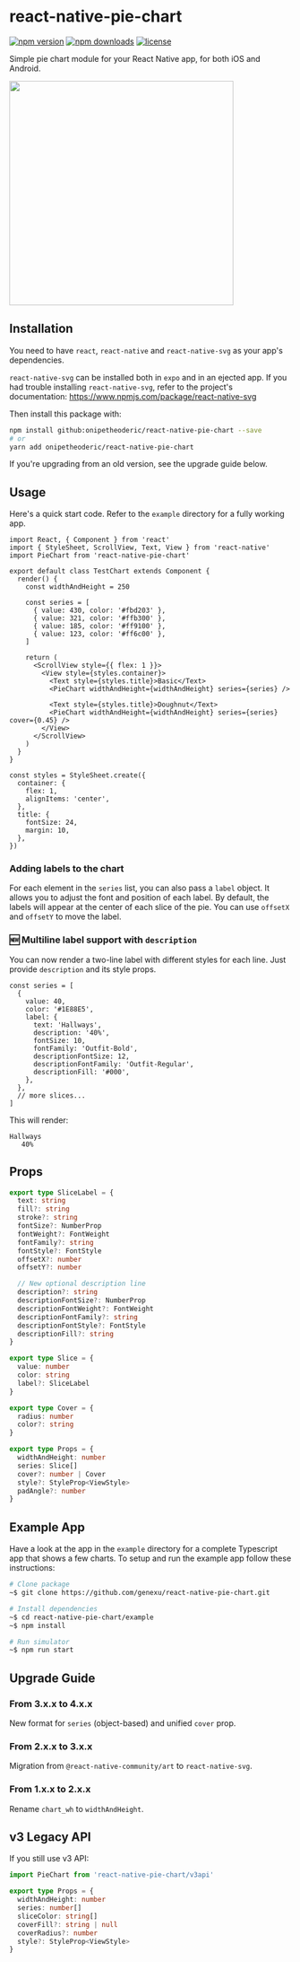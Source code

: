 # react-native-pie-chart

[![npm version](https://img.shields.io/npm/v/react-native-pie-chart)](https://www.npmjs.com/package/react-native-pie-chart)
[![npm downloads](https://img.shields.io/npm/dt/react-native-pie-chart?logo=npm)](https://www.npmjs.com/package/react-native-pie-chart)
[![license](https://img.shields.io/npm/l/react-native-pie-chart)](https://github.com/aidin36/react-native-pie-chart/blob/master/LICENSE)

Simple pie chart module for your React Native app, for both iOS and Android.

<img src="https://raw.githubusercontent.com/aidin36/react-native-pie-chart/main/preview.png" width="400" />

## Installation

You need to have `react`, `react-native` and `react-native-svg` as your app's dependencies.

`react-native-svg` can be installed both in `expo` and in an ejected app. If you had trouble installing `react-native-svg`, refer to the project's documentation: https://www.npmjs.com/package/react-native-svg

Then install this package with:

```bash
npm install github:onipetheoderic/react-native-pie-chart --save
# or
yarn add onipetheoderic/react-native-pie-chart
```

If you're upgrading from an old version, see the upgrade guide below.

## Usage

Here's a quick start code. Refer to the `example` directory for a fully working app.

```tsx
import React, { Component } from 'react'
import { StyleSheet, ScrollView, Text, View } from 'react-native'
import PieChart from 'react-native-pie-chart'

export default class TestChart extends Component {
  render() {
    const widthAndHeight = 250

    const series = [
      { value: 430, color: '#fbd203' },
      { value: 321, color: '#ffb300' },
      { value: 185, color: '#ff9100' },
      { value: 123, color: '#ff6c00' },
    ]

    return (
      <ScrollView style={{ flex: 1 }}>
        <View style={styles.container}>
          <Text style={styles.title}>Basic</Text>
          <PieChart widthAndHeight={widthAndHeight} series={series} />

          <Text style={styles.title}>Doughnut</Text>
          <PieChart widthAndHeight={widthAndHeight} series={series} cover={0.45} />
        </View>
      </ScrollView>
    )
  }
}

const styles = StyleSheet.create({
  container: {
    flex: 1,
    alignItems: 'center',
  },
  title: {
    fontSize: 24,
    margin: 10,
  },
})
```

### Adding labels to the chart

For each element in the `series` list, you can also pass a `label` object. It allows you to adjust the font and position of each label. By default, the labels will appear at the center of each slice of the pie. You can use `offsetX` and `offsetY` to move the label.

### 🆕 Multiline label support with `description`

You can now render a two-line label with different styles for each line. Just provide `description` and its style props.

```tsx
const series = [
  {
    value: 40,
    color: '#1E88E5',
    label: {
      text: 'Hallways',
      description: '40%',
      fontSize: 10,
      fontFamily: 'Outfit-Bold',
      descriptionFontSize: 12,
      descriptionFontFamily: 'Outfit-Regular',
      descriptionFill: '#000',
    },
  },
  // more slices...
]
```

This will render:
```
Hallways
   40%
```

## Props

```ts
export type SliceLabel = {
  text: string
  fill?: string
  stroke?: string
  fontSize?: NumberProp
  fontWeight?: FontWeight
  fontFamily?: string
  fontStyle?: FontStyle
  offsetX?: number
  offsetY?: number

  // New optional description line
  description?: string
  descriptionFontSize?: NumberProp
  descriptionFontWeight?: FontWeight
  descriptionFontFamily?: string
  descriptionFontStyle?: FontStyle
  descriptionFill?: string
}

export type Slice = {
  value: number
  color: string
  label?: SliceLabel
}

export type Cover = {
  radius: number
  color?: string
}

export type Props = {
  widthAndHeight: number
  series: Slice[]
  cover?: number | Cover
  style?: StyleProp<ViewStyle>
  padAngle?: number
}
```

## Example App

Have a look at the app in the `example` directory for a complete Typescript app that shows a few charts.
To setup and run the example app follow these instructions:

```bash
# Clone package
~$ git clone https://github.com/genexu/react-native-pie-chart.git

# Install dependencies
~$ cd react-native-pie-chart/example
~$ npm install

# Run simulator
~$ npm run start
```

## Upgrade Guide

### From 3.x.x to 4.x.x

New format for `series` (object-based) and unified `cover` prop.

### From 2.x.x to 3.x.x

Migration from `@react-native-community/art` to `react-native-svg`.

### From 1.x.x to 2.x.x

Rename `chart_wh` to `widthAndHeight`.

## v3 Legacy API

If you still use v3 API:

```ts
import PieChart from 'react-native-pie-chart/v3api'
```

```ts
export type Props = {
  widthAndHeight: number
  series: number[]
  sliceColor: string[]
  coverFill?: string | null
  coverRadius?: number
  style?: StyleProp<ViewStyle>
}
```